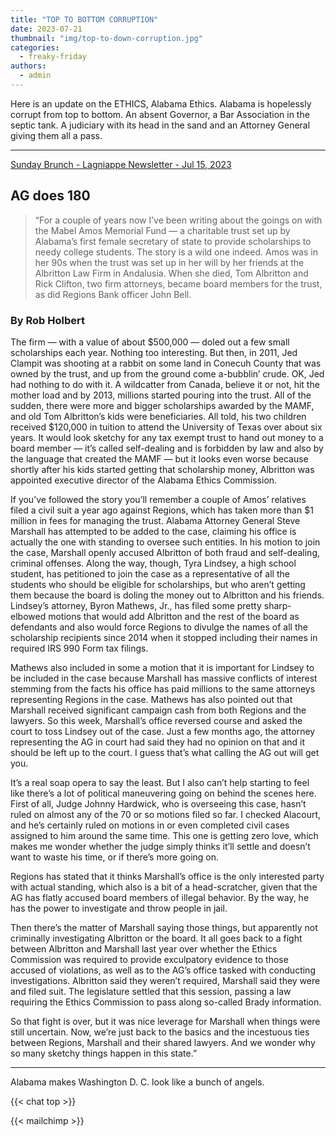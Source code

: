 ```yaml
---
title: "TOP TO BOTTOM CORRUPTION"
date: 2023-07-21
thumbnail: "img/top-to-down-corruption.jpg"
categories: 
  - freaky-friday
authors: 
  - admin
---
```




Here is an update on the ETHICS, Alabama Ethics. Alabama is hopelessly corrupt from top to bottom. An absent Governor, a Bar Association in the septic tank. A judiciary with its head in the sand and an Attorney General giving them all a pass.

----

[Sunday Brunch - Lagniappe Newsletter - Jul 15, 2023](https://archive.is/dWKmH#selection-371.0-374.0)

## AG does 180

> “For a couple of years now I’ve been writing about the goings on with the Mabel Amos Memorial Fund — a charitable trust set up by Alabama’s first female secretary of state to provide scholarships to needy college students.
> The story is a wild one indeed. Amos was in her 90s when the trust was set up in her will by her friends at the Albritton Law Firm in Andalusia. When she died, Tom Albritton and Rick Clifton, two firm attorneys, became board members for the trust, as did Regions Bank officer  John Bell.

### By Rob Holbert

The firm — with a value of about $500,000 — doled out a few small scholarships each year. Nothing too interesting. But then, in 2011, Jed Clampit was shooting at a rabbit on some land in Conecuh County that was owned by the trust, and up from the ground come a-bubblin’ crude. OK, Jed had nothing to do with it. A wildcatter from Canada, believe it or not, hit the mother load and by 2013, millions started pouring into the trust.
All of the sudden, there were more and bigger scholarships awarded by the MAMF, and old Tom Albritton’s kids were beneficiaries. All told, his two children received $120,000 in tuition to attend the University of Texas over about six years. It would look sketchy for any tax exempt trust to hand out money to a board member — it’s called self-dealing and is forbidden by law and also by the language that created the MAMF — but it looks even worse because shortly after his kids started getting that scholarship money, Albritton was appointed executive director of the Alabama Ethics Commission.

If you’ve followed the story you’ll remember a couple of Amos’ relatives filed a civil suit a year ago against Regions, which has taken more than $1 million in fees for managing the trust. Alabama Attorney General Steve Marshall has attempted to be added to the case, claiming his office is actually the one with standing to oversee such entities. In his motion to join the case, Marshall openly accused Albritton of both fraud and self-dealing, criminal offenses.
Along the way, though, Tyra Lindsey, a high school student, has petitioned to join the case as a representative of all the students who should be eligible for scholarships, but who aren’t getting them because the board is doling the money out to Albritton and his friends. Lindsey’s attorney, Byron Mathews, Jr., has filed some pretty sharp-elbowed motions that would add Albritton and the rest of the board as defendants and also would force Regions to divulge the names of all the scholarship recipients since 2014 when it stopped including their names in required IRS 990 Form tax filings.

Mathews also included in some a motion that it is important for Lindsey to be included in the case because Marshall has massive conflicts of interest stemming from the facts his office has paid millions to the same attorneys representing Regions in the case. Mathews has also pointed out that Marshall received significant campaign cash from both Regions and the lawyers.
So this week, Marshall’s office reversed course and asked the court to toss Lindsey out of the case. Just a few months ago, the attorney representing the AG in court had said they had no opinion on that and it should be left up to the court. I guess that’s what calling the AG out will get you.

It’s a real soap opera to say the least. But I also can’t help starting to feel like there’s a lot of political maneuvering going on behind the scenes here. First of all, Judge Johnny Hardwick, who is overseeing this case, hasn’t ruled on almost any of the 70 or so motions filed so far. I checked Alacourt, and he’s certainly ruled on motions in or even completed civil cases assigned to him around the same time. This one is getting zero love, which makes me wonder whether the judge simply thinks it’ll settle and doesn’t want to waste his time, or if there’s more going on.

Regions has stated that it thinks Marshall’s office is the only interested party with actual standing, which also is a bit of a head-scratcher, given that the AG has flatly accused board members of illegal behavior. By the way, he has the power to investigate and throw people in jail.

Then there’s the matter of Marshall saying those things, but apparently not criminally investigating Albritton or the board.
It all goes back to a fight between Albritton and Marshall last year over whether the Ethics Commission was required to provide exculpatory evidence to those accused of violations, as well as to the AG’s office tasked with conducting investigations. Albritton said they weren’t required, Marshall said they were and filed suit. The legislature settled that this session, passing a law requiring the Ethics Commission to pass along so-called Brady information.

So that fight is over, but it was nice leverage for Marshall when things were still uncertain. Now, we’re just back to the basics and the incestuous ties between Regions, Marshall and their shared lawyers.
And we wonder why so many sketchy things happen in this state.”

----

Alabama makes Washington D. C. look like a bunch of angels.

{{< chat top >}}

{{< mailchimp >}}